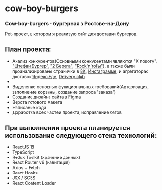# cow-boy-burgers

<h3>Cow-boy-burgers - бургерная в Ростове-на-Дону</h3>

<p>Pet-проект, в котором я реализую сайт для доставки бургеров.</p>

<h2>План проекта:</h2>
<ul>
  <li>Анализ конкурентов(Основными конкурентами являются <a href="https://k-porogu.com/delivery/burger/rnd">"К порогу"</a>, <a href="https://shtefanburger.ru">"Штефан Бургер"</a>, <a href="https://rostov.2-berega.ru/streetfood/burgers?utm_referrer=https%3A%2F%2Fwww.google.com%2F">"2 Берега"</a>, <a href="https://rocknrolls61.ru/menu/burgery">"Rock'n'rollы"</a>), а также были проанализированы странички в <a href="https://vk.com/cowboy_burger">ВК</a>, <a href="https://www.instagram.com/cow_boy_burger/#">Инстаграмме</a>, и агрегаторах доставок <a href="https://eda.yandex.ru/r/cowboy_burger?placeSlug=cowboy_burger_prospekt_sokolova_80v_qihpv&shippingType=delivery">Яндекс.Еде</a>, <a href="https://www.delivery-club.ru/r/cowboy_burger">Delivery club</a><li>
  <li>Выделение основных функциональных требований(Авторизация, заполнение корзины, создание запроса "заказа")</li>
  <li>Создание дизайна сайта в <a href="https://www.figma.com/file/yNUc3prWxWe7CTOd78dUts/cow-boy-burgers?node-id=4%3A2&t=gzdAw3jFp1x3vOyP-0">Figma<a></li>
  <li>Верста готового макета</li>
  <li>Написание кода</li>
  <li>Доработка всех частей проекта, исправление багов</li>
</ul>

<h2>При выполнении проекта планируется использование следующего стека технологий:</h2>
    
<ul>
  <li>ReactJS 18</li>
  <li>TypeScript</li>
  <li>Redux Toolkit (хранение данных)</li>
  <li>React Router v6 (навигация)</li>
  <li>Axios + Fetch</li>
  <li>React Hooks</li>
  <li>JSX / SCSS</li>
  <li>React Content Loader</li>
</ul>
